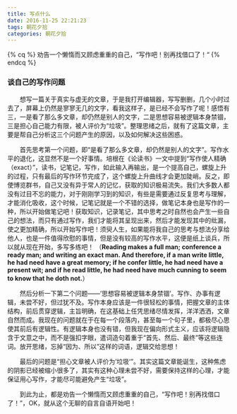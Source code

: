 ```yaml
---
title: 写点什么
date: 2016-11-25 22:21:23
tags: 朝花夕拾
categories: 朝花夕拾
---
```


{% cq %}
劝告一个懒惰而又顾虑重重的自己，“写作吧！别再找借口了！“
{% endcq %}

<!--more-->

### 谈自己的写作问题 ###

&#12288;&#12288;想写一篇关于真实与虚无的文章，于是我打开编辑器，写写删删，几个小时过去了，屏幕上仍然是寥寥无几的文字，看我这样子，是已经不会写作了呢！感悟有三，一是看了那么多文章，却仍然是别人的文字，二是思想容易被逻辑本身禁锢，三是担心自己能力有限，被人评价为“垃圾”。整理思绪之后，就有了这篇文章，主要是帮自己分析这三个问题产生的原因，以及如何解决这些困惑。

&#12288;&#12288;首先思考第一个问题，即“是看了那么多文章，却仍然是别人的文字”。写作水平的退化，这显然不是一个好事情。培根在《论读书》一文中提到“写作使人精确（exact）”，读书，记笔记，写作，如此输入再输出，是一个提高自己，螺旋上升的过程，只有最后的写作环节完成了，这个螺旋上升曲线才会更加陡峭。反之，即使博览群书，自己又没有异于常人的记忆，获取的知识极易流失。我们大多数人都没有过目不忘的能力，对于刚刚学习到的知识，有些是需要通过反复思考与理解，才能消化吸收，这个时候，记笔记就是一个不错的选择，做笔记本身也是写作的一种，所以开始做笔记吧！获取知识，记录笔记，其中思考之时自然也会产生一些自己的想法，而只有通过写作，我们才能将其呈现出来，然后才能发现其中的纰漏，使之更加精确，所以开始写作吧！须臾人生，如果能将我自己的思考与想法分享给他人，也是一件值得欣慰的事情，但是没有较高的写作水平，这便是纸上谈兵，所以就从现在开始，多写多练吧！ （**Reading makes a full man; conference a ready man; and writing an exact man. And therefore, if a man write little, he had need have a great memory; if he confer little, he had need have a present wit; and if he read little, he had need have much cunning to seem to know that he doth not.**）

&#12288;&#12288;然后分析一下第二个问题——‘思想容易被逻辑本身禁锢’。写作、办事有逻辑，未尝不好，但过犹不及。写作本身应该是一件很轻松的事情，把握文章的主体结构，前后贯穿逻辑，主旨明确，在这基础上任凭思绪尽情发挥，洋洋洒洒，文章自然而成。我现在的问题就在于在每一个段落内，甚至每一个句子里，都极尽心思使其前后有逻辑性。有逻辑本身也没有错，但我现在偏向形式主义，应该将逻辑隐含于文意之中，而不是强扣字眼，遣词造句着重于“首先、然后、最终”等这些连词。放开思绪，忘掉“因为、所以”这样的词语，逻辑交给思想！

&#12288;&#12288;最后的问题是“担心文章被人评价为’垃圾‘”。其实这篇文章能诞生，这种焦虑的阴影已经被缩小很多了，其实有这种心理未尝不好，需要保持这样的心理，才能保证用心写作，才能尽可能避免产生“垃圾”。

&#12288;&#12288;到此为止，都是劝告一个懒惰而又顾虑重重的自己，“写作吧！别再找借口了！”，OK，就从这个无聊的自言自语开始吧！
